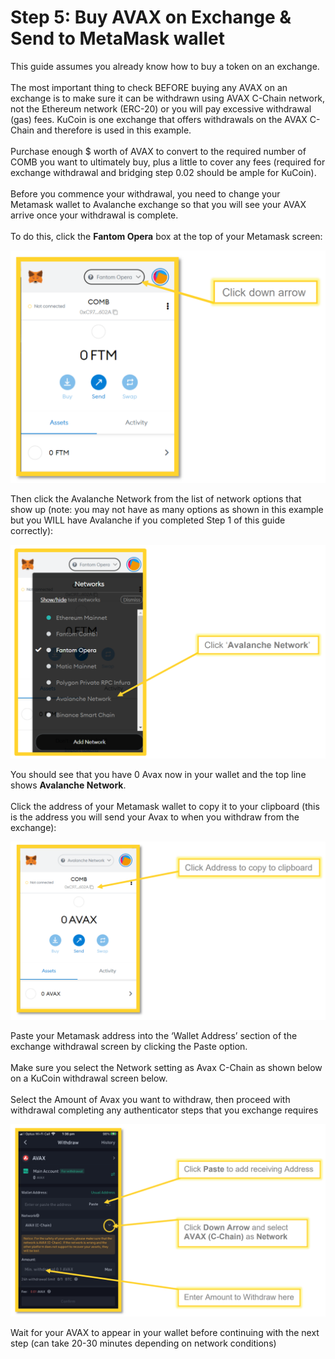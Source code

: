 # Step 5: Buy AVAX on Exchange & Send to MetaMask wallet

This guide assumes you already know how to buy a token on an exchange.\
\
The most important thing to check BEFORE buying any AVAX on an exchange is to make sure it can be withdrawn using AVAX C-Chain network, not the Ethereum network (ERC-20) or you will pay excessive withdrawal (gas) fees. KuCoin is one exchange that offers withdrawals on the AVAX C-Chain and therefore is used in this example.\
\
Purchase enough $ worth of AVAX to convert to the required number of COMB you want to ultimately buy, plus a little to cover any fees (required for exchange withdrawal and bridging step 0.02 should be ample for KuCoin).\
\
Before you commence your withdrawal, you need to change your Metamask wallet to Avalanche exchange so that you will see your AVAX arrive once your withdrawal is complete.\
\
To do this, click the **Fantom Opera** box at the top of your Metamask screen:

![](<../../.gitbook/assets/image (38).png>)

Then click the Avalanche Network from the list of network options that show up (note: you may not have as many options as shown in this example but you WILL have Avalanche if you completed Step 1 of this guide correctly):

![](<../../.gitbook/assets/image (6) (1) (1).png>)

You should see that you have 0 Avax now in your wallet and the top line shows **Avalanche Network**.\
\
Click the address of your Metamask wallet to copy it to your clipboard (this is the address you will send your Avax to when you withdraw from the exchange):

![](<../../.gitbook/assets/image (25) (1).png>)

Paste your Metamask address into the ‘Wallet Address’ section of the exchange withdrawal screen by clicking the Paste option.\
\
Make sure you select the Network setting as Avax C-Chain as shown below on a KuCoin withdrawal screen below.\
\
Select the Amount of Avax you want to withdraw, then proceed with withdrawal completing any authenticator steps that you exchange requires

![](<../../.gitbook/assets/image (32) (1).png>)

Wait for your AVAX to appear in your wallet before continuing with the next step (can take 20-30 minutes depending on network conditions)
